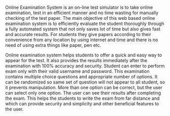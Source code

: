 Online Examination System is an on-line test simulator is to take online examination, test in an efficient manner and no time wasting for manually checking of the test paper. The main objective of this web based online examination system is to efficiently evaluate the student thoroughly through a fully automated system that not only saves lot of time but also gives fast and accurate results. For students they give papers according to their convenience from any location by using internet and time and there is no need of using extra things like paper, pen etc.

Online examination system helps students to offer a quick and easy way to appear for the test. It also provides the results immediately after the examination with 100% accuracy and security. Student can enter to perform exam only with their valid username and password. This examination contains multiple choice questions and appropriate number of options. It can be randomized so same set of question will not appear to all student, so it prevents manipulation. More than one option can be correct, but the user can select only one option. The user can see their results after completing the exam. This helps the students to write the exam from far distance and which can provide security and simplicity and other beneficial features to the user.
